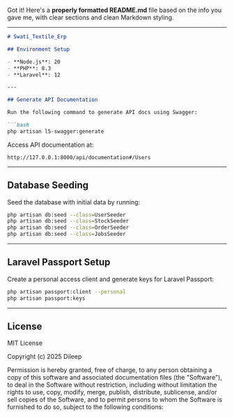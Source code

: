 Got it! Here's a **properly formatted README.md** file based on the info you gave me, with clear sections and clean Markdown styling.

---

````markdown
# Swati_Textile_Erp

## Environment Setup

- **Node.js**: 20
- **PHP**: 8.3
- **Laravel**: 12

---

## Generate API Documentation

Run the following command to generate API docs using Swagger:

```bash
php artisan l5-swagger:generate
````

Access API documentation at:

```
http://127.0.0.1:8000/api/documentation#/Users
```

---

## Database Seeding

Seed the database with initial data by running:

```bash
php artisan db:seed --class=UserSeeder
php artisan db:seed --class=StockSeeder
php artisan db:seed --class=OrderSeeder
php artisan db:seed --class=JobsSeeder
```

---

## Laravel Passport Setup

Create a personal access client and generate keys for Laravel Passport:

```bash
php artisan passport:client --personal
php artisan passport:keys
```

---

## License

MIT License

Copyright (c) 2025 Dileep

Permission is hereby granted, free of charge, to any person obtaining a copy
of this software and associated documentation files (the "Software"), to deal
in the Software without restriction, including without limitation the rights
to use, copy, modify, merge, publish, distribute, sublicense, and/or sell
copies of the Software, and to permit persons to whom the Software is
furnished to do so, subject to the following conditions:
